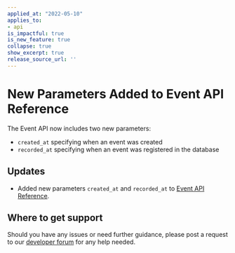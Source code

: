 ```yaml
---
applied_at: "2022-05-10"
applies_to: 
- api
is_impactful: true
is_new_feature: true
collapse: true
show_excerpt: true
release_source_url: ''
---
```


# New Parameters Added to Event API Reference

The Event API now includes two new parameters:

* `created_at` specifying when an event was created
* `recorded_at` specifying when an event was registered in the database

<!-- more -->

## Updates
* Added new parameters `created_at` and `recorded_at` to [Event API Reference][2].

## Where to get support

Should you have any issues or need further guidance, please post a request to
our [developer forum][1] for any help needed.

[1]: https://support.box.com/hc/en-us/community/topics/360001932973-Platform-and-Developer-Forum
[2]: r://event
